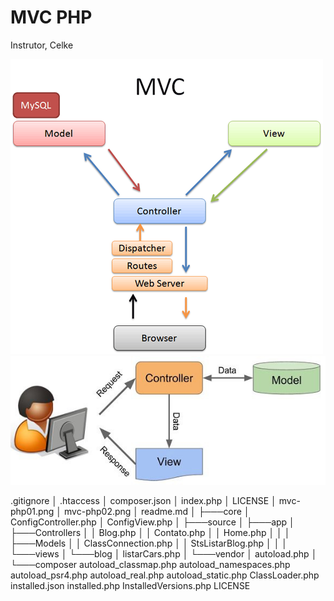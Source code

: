 # MVC PHP   
Instrutor, Celke

<img src="./mvc-php01.png"/>
<img src="./mvc-php02.png"/>

 .gitignore
│   .htaccess
│   composer.json
│   index.php
│   LICENSE
│   mvc-php01.png
│   mvc-php02.png
│   readme.md
│
├───core
│       ConfigController.php
│       ConfigView.php
│
├───source
│   ├───app
│   ├───Controllers
│   │       Blog.php
│   │       Contato.php
│   │       Home.php
│   │
│   ├───Models
│   │       ClassConnection.php
│   │       StsListarBlog.php
│   │
│   └───views
│       └───blog
│               listarCars.php
│
└───vendor
    │   autoload.php
    │
    └───composer
            autoload_classmap.php
            autoload_namespaces.php
            autoload_psr4.php
            autoload_real.php
            autoload_static.php
            ClassLoader.php
            installed.json
            installed.php
            InstalledVersions.php
            LICENSE
